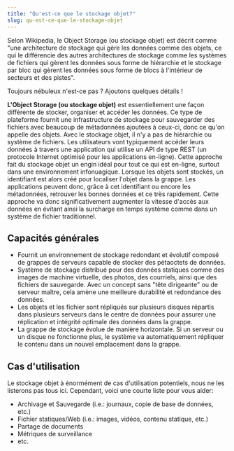 ```yaml
---
title: "Qu'est-ce que le stockage objet?"
slug: qu-est-ce-que-le-stockage-objet
---
```



Selon Wikipedia, le Object Storage (ou stockage objet) est décrit comme "une architecture de stockage qui gère les données comme des objets, ce qui le différencie des autres architectures de stockage comme les systèmes de fichiers qui gèrent les données sous forme de hiérarchie et le stockage par bloc qui gèrent les données sous forme de blocs à l'intérieur de secteurs et des pistes".

Toujours nébuleux n'est-ce pas ? Ajoutons quelques détails !

**L'Object Storage (ou stockage objet)** est essentiellement une façon différente de stocker, organiser et accéder les données. Ce type de plateforme fournit une infrastructure de stockage pour sauvegarder des fichiers avec beaucoup de métadonnées ajoutées à ceux-ci, donc ce qu'on appelle des objets. Avec le stockage objet, il n'y a pas de hiérarchie ou système de fichiers. Les utilisateurs vont typiquement accéder leurs données à travers une application qui utilise un API de type REST (un protocole Internet optimisé pour les applications en-ligne). Cette approche fait du stockage objet un engin idéal pour tout ce qui est en-ligne, surtout dans une environnement infonuagique. Lorsque les objets sont stockés, un identifiant est alors créé pour localiser l'objet dans la grappe. Les applications peuvent donc, grâce à cet identifiant ou encore les métadonnées, retrouver les bonnes données et ce très rapidement. Cette approche va donc significativement augmenter la vitesse d'accès aux données en évitant ainsi la surcharge en temps système comme dans un système de fichier traditionnel.

## Capacités générales
- Fournit un environnement de stockage redondant et évolutif composé de grappes de serveurs capable de stocker des pétaoctets de données.
- Système de stockage distribué pour des données statiques comme des images de machine virtuelle, des photos, des courriels, ainsi que des fichiers de sauvegarde. Avec un concept sans "tête dirigeante" ou de serveur maître, cela amène une meilleure durabilité et redondance des données.
- Les objets et les fichier sont répliqués sur plusieurs disques répartis dans plusieurs serveurs dans le centre de données pour assurer une réplication et intégrité optimale des données dans la grappe.
- La grappe de stockage évolue de manière horizontale. Si un serveur ou un disque ne fonctionne plus, le système va automatiquement répliquer le contenu dans un nouvel emplacement dans la grappe.

## Cas d'utilisation
Le stockage objet à énormément de cas d'utilisation potentiels, nous ne les listerons pas tous ici. Cependant, voici une courte liste pour vous aider:

- Archivage et Sauvegarde (i.e.: journaux, copie de base de données, etc.)
- Fichier statiques/Web (i.e.: images, vidéos, contenu statique, etc.)
- Partage de documents
- Métriques de surveillance
- etc.
